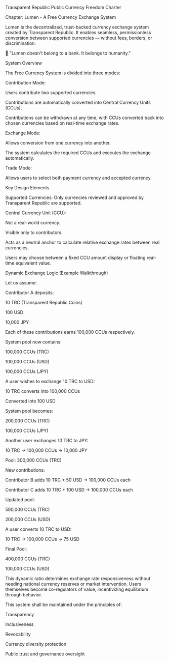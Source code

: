 Transparent Republic Public Currency Freedom Charter

Chapter: Lumen - A Free Currency Exchange System

Lumen is the decentralized, trust-backed currency exchange system created by Transparent Republic.
It enables seamless, permissionless conversion between supported currencies — without fees, borders, or discrimination.

💬 "Lumen doesn't belong to a bank. It belongs to humanity."



System Overview

The Free Currency System is divided into three modes:

Contribution Mode:

Users contribute two supported currencies.

Contributions are automatically converted into Central Currency Units (CCUs).

Contributions can be withdrawn at any time, with CCUs converted back into chosen currencies based on real-time exchange rates.

Exchange Mode:

Allows conversion from one currency into another.

The system calculates the required CCUs and executes the exchange automatically.

Trade Mode:

Allows users to select both payment currency and accepted currency.

Key Design Elements

Supported Currencies: Only currencies reviewed and approved by Transparent Republic are supported.

Central Currency Unit (CCU):

Not a real-world currency.

Visible only to contributors.

Acts as a neutral anchor to calculate relative exchange rates between real currencies.

Users may choose between a fixed CCU amount display or floating real-time equivalent value.

Dynamic Exchange Logic (Example Walkthrough)

Let us assume:

Contributor A deposits:

10 TRC (Transparent Republic Coins)

100 USD

10,000 JPY

Each of these contributions earns 100,000 CCUs respectively.

System pool now contains:

100,000 CCUs (TRC)

100,000 CCUs (USD)

100,000 CCUs (JPY)

A user wishes to exchange 10 TRC to USD:

10 TRC converts into 100,000 CCUs

Converted into 100 USD

System pool becomes:

200,000 CCUs (TRC)

100,000 CCUs (JPY)

Another user exchanges 10 TRC to JPY:

10 TRC → 100,000 CCUs → 10,000 JPY

Pool: 300,000 CCUs (TRC)

New contributions:

Contributor B adds 10 TRC + 50 USD → 100,000 CCUs each

Contributor C adds 10 TRC + 100 USD → 100,000 CCUs each

Updated pool:

500,000 CCUs (TRC)

200,000 CCUs (USD)

A user converts 10 TRC to USD:

10 TRC → 100,000 CCUs → 75 USD

Final Pool:

400,000 CCUs (TRC)

100,000 CCUs (USD)

This dynamic ratio determines exchange rate responsiveness without needing national currency reserves or market intervention. Users themselves become co-regulators of value, incentivizing equilibrium through behavior.

This system shall be maintained under the principles of:

Transparency

Inclusiveness

Revocability

Currency diversity protection

Public trust and governance oversight

